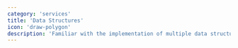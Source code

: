 ```yaml
---
category: 'services'
title: 'Data Structures'
icon: 'draw-polygon'
description: 'Familiar with the implementation of multiple data structures and their complexity. Use various data structures and algorithms to solve practical problems.'
---
```

